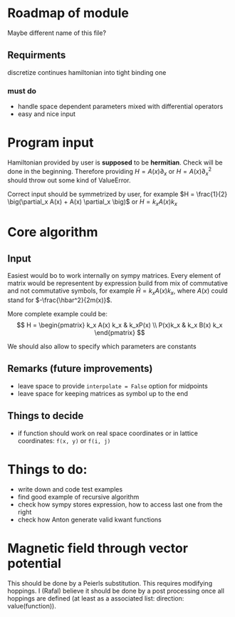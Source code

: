 # Roadmap of module

Maybe different name of this file?

## Requirments

discretize continues hamiltonian into tight binding one

### must do
* handle space dependent parameters mixed with differential operators
* easy and nice input

# Program input

Hamiltonian provided by user is **supposed** to be **hermitian**. Check will be done in the beginning. 
Therefore providing $H = A(x) \partial_x$ or $H = A(x) \partial_x^2$ should throw out some kind of ValueError.

Correct input should be symmetrized by user, for example $H = \frac{1}{2} \big(\partial_x A(x) + A(x) \partial_x \big)$ or $H = k_x A(x) k_x$

# Core algorithm

## Input
Easiest would bo to work internally on sympy matrices. Every element of matrix would be representent by expression build from mix of commutative and not commutative symbols, for example $\hat{H} = k_x A(x) k_x$, where $A(x)$ could stand for $-\frac{\hbar^2}{2m(x)}$.

More complete example could be:
$$
H = 
\begin{pmatrix}
k_x A(x) k_x & k_xP(x) \\
P(x)k_x & k_x B(x) k_x
\end{pmatrix}
$$

We should also allow to specify which parameters are constants

## Remarks (future improvements)
* leave space to provide ``interpolate = False`` option for midpoints
* leave space for keeping matrices as symbol up to the end

## Things to decide
* if function should work on real space coordinates or in lattice coordinates: ``f(x, y)`` or ``f(i, j)``

# Things to do:
* write down and code test examples
* find good example of recursive algorithm
* check how sympy stores expression, how to access last one from the right
* check how Anton generate valid kwant functions

# Magnetic field through vector potential
This should be done by a Peierls substitution. This requires modifying hoppings. I (Rafal) believe it should be done by a post processing once all hoppings are defined (at least as a associated list: direction: value(function)).

```python

```
